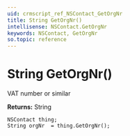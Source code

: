 ```yaml
---
uid: crmscript_ref_NSContact_GetOrgNr
title: String GetOrgNr()
intellisense: NSContact.GetOrgNr
keywords: NSContact, GetOrgNr
so.topic: reference
---
```


# String GetOrgNr()

VAT number or similar

**Returns:** String

```crmscript
NSContact thing;
String orgNr  = thing.GetOrgNr();
```

